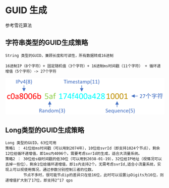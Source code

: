 # GUID 生成

参考雪花算法

## 字符串类型的GUID生成策略

```
String 类型的GUID，兼顾长度和可读性，所有数据转成16进制

16进制IP（8个字符）+ 固定随机值（3个字符）+ 16进制ms时间戳（11个字符） + 循环递增值（5个字符）-> 27个字符
```

![image-20201004223800706](guid.assets/image-20201004223800706.png)

## Long类型的GUID生成策略

```
Long 类型的GUID，63位可用
策略1 ： 41位给ms时间戳（可以用到2074年），10位给svrId（即支持1024个节点），剩余12位给循环递增值，即1ms内4096个。需要考虑svrId的生成，适合大流量系统。
策略2 ： 30位给s级时间戳的低30位（可以用到2038-01-19），32位给IP地址（视情况可以去掉一些位），剩余1位给循环递增值，即1s内支持2个。无需考虑svrId,适合小流量系统，实现上可以视使用情况，通过参数分别控制三者的位数。
        节点不多时，很可能节点ip的差异只在低16位，此时可以设置ipDigits为16位，则递增值扩大到了17位，即支持2^17 qps
```

